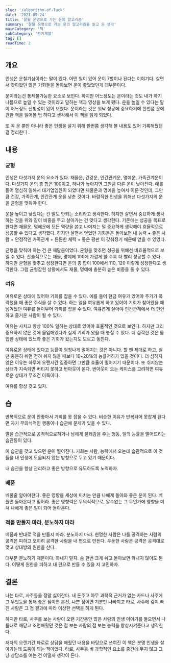 ```yaml
---
slug: '/algorithm-of-luck'
date: '2021-09-24'
title: '잘될 운명으로 가는 운의 알고리즘'
summary: '잘될 운명으로 가는 운의 알고리즘을 읽고 든 생각'
mainCategory: '책'
subCategory: '자기계발'
tag: []
readTime: 2
---
```


## 개요

인생은 운칠기삼이라는 말이 있다. 어떤 일이 있어 운이 7할이나 된다는 이야기다. 살면서 찾아왔던 많은 기회들을 돌아보면 운이 좋았었던게 대부분이다.

운이라는건 통제불가능한 요소로 보인다. 하지만 어느정도는 운이라는 것도 내가 하기 나름으로 높일 수 있는 것이라고 말하는 책과 영상을 보게 됐다. 운을 높일 수 있다는 말이 어느정도 신빙성이 있어 보였다. 운이라는 것은 워낙 성공에 중요하기에 한번쯤 운에관한 책을 읽어볼 법 하다고 생각해서 이 책을 읽게 되었다.

또 꼭 운 뿐만 아니라 좋은 인생을 살기 위해 한번쯤 생각해 볼 내용도 있어 기록해뒀던 걸 정리한다 .

## 내용

### 균형

인생은 다섯가지 운의 요소가 있다. 재물운, 건강운, 인간관계운, 명예운, 가족관계운이다. 다섯가지 운의 총 합은 100이고, 하나가 높아지면 그만큼 다른 운이 낮아진다. 예를들어 열심히 일해서 대기업임원이 되었다면 재물운과 명예을 높여서 이룬 것인데, 그만큼 건강, 가족관계, 인간관계 운을 낮춘 것이다. 바람직한 인생을 위해선 다섯가지의 운을 균형을 맞춰야 한다.

운을 높이고 낮췄다는 건 말도 안되는 소리라고 생각한다. 하지만 살면서 중요하게 생각하는 것을 위와 같이 비중을 두고 살아가는 건 맞다고 생각한다. 기존에는 성공을 목표로 한다면 재물운, 명에운에 모든 역량을 쏟고 나머지는 덜 중요하게 생각해야 효율적으로 성공할 수 있다고 생각했다. 하지만 살면서 얻었던 기회들은 돌아보면 내 능력 + 좋은 사람 + 안정적인 가족관계 + 튼튼한 체력 + 좋은 평판 이 갖춰졌기 때문에 얻을 수 있었다.

균형을 맞춰야 하는 건 큰 깨달음이었다. 균형을 맞추면 성공을 위해선 비효율적으로 보일 수 있다. 산술적으로는 재물, 명예에 100에 가깝게 쓸 수록 더 빨리 성공할 수 있다. 하지만 균형을 맞추고 성장한다면 운의 총 합이 100에서 110, 120 이렇게 성장한다고 생각한다. 그럼 균형잡힌 상황에서도 재물, 명예에 충분히 높은 비중을 둘 수 있다.

### 여유

여유로운 상태에 있어야 기회를 잡을 수 있다. 예를 들어 현금 여유가 있어야 주가가 폭락했을 때 좋은 주식을 살 수 있다. 하는 일을 여유롭게 하고 있어야 기회가 찾아왔을 때 남겨뒀던 여유를 들이부어 기회를 잡을 수 있다. 여유롭게 살아야 인간관계에서 더 편안하고 즐거운 사람이 될 수 있다.

여유는 사치고 항상 100% 일하는 상태로 있어야 효율적인 것으로 보인다. 하지만 그리 중요하지 않은 것에 몰입해있다가 실제 기회가 왔을 때 놓칠 수 있다. 더 심각한 것은 몰입한 상태에 있느라 좋은 기회가 왔는지도 모르고 놓친다.

여유로운 상태에 있다고 능률이 엄청나게 떨어지는 것은 아니다. 할 땐 제대로 하고, 쉴 땐 충분히 쉬면 전혀 쉬지 않을 때보다 10~20%의 능률저하가 있을 것이다. 더 심하지 않은 이유는 하루에 오랜시간 집중하면 그만큼 효율이 떨어지기 때문이다. 또 쉬지않는 상태가 지속되면 버티지 못하고 번아웃이 온다. 번아웃이 오는 케이스를 고려하면 여유로운 상태가 무조건 이득이다.

여유를 항상 갖고 있자.

## 습

반복적으로 운이 안좋아서 기회를 못 잡을 수 있다. 비슷한 이유가 반복되어 못잡게 된다면 자기 무의식적인 행동이나 습관에 문제가 있을 수 있다.

말을 습관적으로 공격적으로하거나 남에게 불쾌감을 주는 행동, 일의 능률을 떨어뜨리는 습관등이 있다.

이 습관을 갖고 있으면 운이 떨어진다. 기회는 사람, 능력에서 오는데 습관적으로 이 것들을 내 인생에 도움되지 않는 방향으로 두고 있기 때문이다.

내 습관을 항상 관리하고 좋은 방향으로 유도하도록 노력하자.

### 베품

베풀줄 알아야한다. 좋은 영향을 세상에 미치는 만큼 나에게 돌아와 좋은 운이 된다. 베풀면 돌아온다고 믿어라. 좋은 영향력은 무의식적으로, 알수없는 그 무언가에 영향을 미쳐 나에게 좋은 일이 되어 돌아온다.

### 적을 만들지 마라, 분노하지 마라

베품과 반대로 적을 만들지 마라. 분노하지 마라. 현명한 사람은 나를 공격하는 사람의 공격은 피하고 오히려 공격한 사람을 내 편으로 만든다. 우둔한 사람은 공격은 공격대로 맞고 상대방의 원한을 산다.

대부분 분노하기 때문이다. 화내지 말자. 숨 한번 크게 쉬고 돌아보면 화내지 않아도 된다. 어떻게 원한을 피하고 내 편으로 만들 수 있을 지 고민하자.

## 결론

나는 타로, 사주등을 정말 싫어한다. 내 돈주고 아무 과학적 근거가 없는 카드나 사주에 그 무엇등을 통해 좋은 점이면 본전, 나쁜 점이면 기분만 나빠지고 타로, 사주에 깊이 빠진 사람은 그 점 결과에 따라 이상한 선택을 하게 된다.

하지만 타로, 사주를 보는 사람이 오랜 기간동안 많은 사람의 인생 이야기를 들으면서 나름대로 깨닫고 조언해줬던 것은 점 보는 사람의 점 보는 능력을 향상시켜준다고 생각한다.

저자의 오랜기간 타로로 상담을 해줬던 내용을 바탕으로 쓰여진 이 책은 분명 인생을 살아가는데 도움이 되는 책이었다. 타로, 사주등 비 과학적인 요소를 중간에 두지 않고 그냥 상담소를 여는 건 어떨까 생각이 든다.
